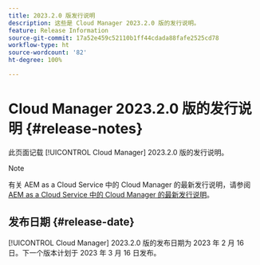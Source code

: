```yaml
---
title: 2023.2.0 版发行说明
description: 这些是 Cloud Manager 2023.2.0 版的发行说明。
feature: Release Information
source-git-commit: 17a52e459c52110b1ff44cdada88fafe2525cd78
workflow-type: ht
source-wordcount: '82'
ht-degree: 100%

---
```



# Cloud Manager 2023.2.0 版的发行说明 {#release-notes}

此页面记载 [!UICONTROL Cloud Manager] 2023.2.0 版的发行说明。

>[!NOTE]
>
>有关 AEM as a Cloud Service 中的 Cloud Manager 的最新发行说明，请参阅 [AEM as a Cloud Service 中的 Cloud Manager 的最新发行说明](https://experienceleague.adobe.com/docs/experience-manager-cloud-service/content/implementing/using-cloud-manager/release-notes-cloud-manager/release-notes-cm-current.html)。

## 发布日期 {#release-date}

[!UICONTROL Cloud Manager] 2023.2.0 版的发布日期为 2023 年 2 月 16 日。下一个版本计划于 2023 年 3 月 16 日发布。
